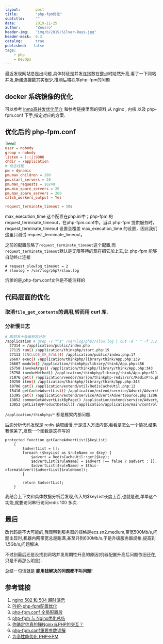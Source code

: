 ```yaml
---
layout:       post
title:        "php-fpm优化"
subtitle:     ""
date:         2019-11-25
author:       "Zeusro"
header-img:   "img/b/2019/Silver-Days.jpg"
header-mask:  0.3
catalog:      true
published:   false
tags:
    - php
    - DevOps
---
```



最近发现网站总是出问题,具体特征是并发连接数在整点时陡然升高,看了一下网站并发,新建连接数其实很少,推测后端程序php-fpm的问题

## docker 系统镜像的优化

可以参考 [lnmp高并发优化简介](https://www.8090st.com/lnmp-youhua.html)
和参考链接里面的资料,从 nginx , 内核 以及 php-fpm.conf 下手,指定对应的方案.

## 优化后的 php-fpm.conf

```conf
[www]
user = nobody
group = nobody
listen = [::]:9000
chdir = /application
# 动态线程
pm = dynamic
pm.max_children = 200
pm.start_servers = 20
pm.max_requests = 10240
pm.min_spare_servers = 20
pm.max_spare_servers = 200
catch_workers_output = Yes

request_terminate_timeout = 50s

```

max_execution_time 这个配置在php.ini中；php-fpm 的 request_terminate_timeout，在php-fpm.conf中。当以 php-fpm 提供服务时，request_terminate_timeout 设置会覆盖 max_execution_time 的设置，因此我们这里只测试 request_terminate_timeout。

之前的配置忽略了`request_terminate_timeout`这个配置,而`request_terminate_timeout`默认是无限等待的现在把它加上去,让 php-fpm 能够自动终止连接

```
# request_slowlog_timeout = 2
# slowlog = /var/log/php7/slow.log
```

坑爹的是,php-fpm.conf文件是不能注释的

## 代码层面的优化

### 取消`file_get_contents`的调用,转而用 curl 库.

### 分析慢日志

```bash
# 取前五十条慢日志分析
/application # grep -v "^$" /var/log/php7/slow.log | cut -d " " -f 3,2 | sort | uniq -c | sort -k1,1nr | head -n 50
  27314 = /application/public/index.php
  27115 run() /application/thinkphp/start.php:19
  27113 [INCLUDE_OR_EVAL]() /application/public/index.php:17
  26607 exec() /application/thinkphp/library/think/App.php:139
  26607 module() /application/thinkphp/library/think/App.php:456
  25758 invokeArgs() /application/thinkphp/library/think/App.php:343
  25758 invokeMethod() /application/thinkphp/library/think/App.php:611
  21076 get() /application/vendor/marlon/thinkphp-redis/src/RedisPro.php:73
  19256 item() /application/thinkphp/library/think/App.php:343
  18706 get() /application/extend/util/RedisCacheUtil.php:12
  15410 getCacheAdvertList() /application/extend/service/Advert/AdvertSource.php:1150
  15395 get() /application/extend/service/Advert/AdvertSource.php:1206
  13852 commonGetAdvertListByPage() /application/extend/service/Advert/AdvertSource.php:344
  13852 getListByProductDetail() /application/application/main/controller/Good.php:1087
```

`/application/thinkphp/*` 都是框架内部问题.

后边分析代码发现是 redis 读取缓慢,于是进入方法内部,看看是怎么一个情况,结果我惊呆了,发现一个函数是这样写的


```
protected function getCacheAdvertList($keyList)
    {
        $advertList = [];
        foreach ($keyList as $ruleName => $key) {
            $advert = RedisCacheUtil::get($key);
            $advertList[$ruleName] = $advert !== false ? $advert : [];
            $advertList[$ruleName] = $this->formatAdvert($advertList[$ruleName]);
        }

        return $advertList;
    }
```

我结合上下文和具体数据分析后发现,传入的$keyList长度上百,也就是说,单单这个功能,就要访问串行访问redis 100 多次.


## 最后

改代码是不大可能的,我观察到服务器的规格是ecs.sn2.medium,带宽500Mb/s,问题出现时,机器内网带宽总是跑满,甚至升到600Mb/s.于是升级服务器规格,提高到1.5Gb/s,问题解决.

不过到最后还是没找到网站并发周期性升高的原因(机器配置升高后问题依旧还在,只是不再那么明显).

总结一句话就是 **能用钱解决的问题都不叫问题!**

## 参考链接

1. [nginx 502 和 504 超时演示](https://juejin.im/post/5b54635ae51d451951133d85)
1. [PHP-php-fpm配置优化](https://www.cnblogs.com/cocoliu/p/8566193.html)
1. [php-fpm.conf 全局配置段](https://www.php.net/manual/zh/install.fpm.configuration.php)
1. [php-fpm 与 Nginx优化总结](https://www.kancloud.cn/digest/php-src/136260)
1. [你确定你真的懂Nginx与PHP的交互？](https://zhuanlan.zhihu.com/p/33725635)
1. [php-fpm.conf重要参数详解](https://blog.csdn.net/sinat_22991367/article/details/73431269)
2. [为高性能优化 PHP-FPM](https://learnku.com/php/t/34358)